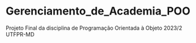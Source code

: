 # Gerenciamento_de_Academia_POO
Projeto Final da disciplina de Programação Orientada à Objeto 2023/2 UTFPR-MD
